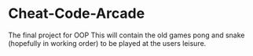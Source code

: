 # Cheat-Code-Arcade
The final project for OOP
This will contain the old games pong and snake (hopefully in working order) to be played at the users leisure.
